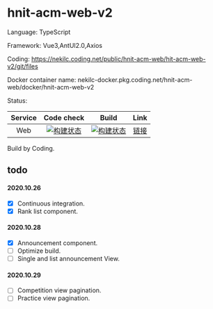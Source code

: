 # hnit-acm-web-v2

Language: TypeScript

Framework: Vue3,AntUI2.0,Axios

Coding: https://nekilc.coding.net/public/hnit-acm-web/hit-acm-web-v2/git/files

Docker container name: nekilc-docker.pkg.coding.net/hnit-acm-web/docker/hnit-acm-web-v2

Status:

|Service|Code check|Build|Link|
|:---:|:---:|:---:|:---:|
|Web|[![构建状态](https://nekilc.coding.net/badges/hnit-acm-web/job/354766/master/build.svg)](https://nekilc.coding.net/p/hnit-acm-web/ci/job)|[![构建状态](https://nekilc.coding.net/badges/hnit-acm-web/job/354770/master/build.svg)](https://nekilc.coding.net/p/hnit-acm-web/ci/job)|[链接](http://code.nekilc.com:8900)|

Build by Coding.

## todo

#### 2020.10.26

- [x] Continuous integration.
- [x] Rank list component.

#### 2020.10.28

- [x] Announcement component.
- [ ] Optimize build.
- [ ] Single and list announcement View.

#### 2020.10.29

- [ ] Competition view pagination.
- [ ] Practice view pagination.
